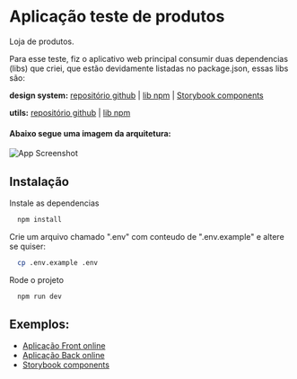 # Aplicação teste de produtos

Loja de produtos.

Para esse teste, fiz o aplicativo web principal consumir duas dependencias (libs) que criei, que estão devidamente listadas no package.json, essas libs são:

**design system:** [repositório github](https://github.com/jhonerickdomingues/jhon-test-design-system) | [lib npm](https://www.npmjs.com/package/jhon-test-design-system) | [Storybook components](http://jhon-test-design-system.jhonerick.me/?path=/docs/ds-layout--docs)

**utils:** [repositório github](https://github.com/jhonerickdomingues/jhon-test-utils) | [lib npm](https://www.npmjs.com/package/jhon-test-utils)

#### Abaixo segue uma imagem da arquitetura:

![App Screenshot](https://uploaddeimagens.com.br/images/004/649/918/full/arquitetura.jpeg?1698442811)

## Instalação

Instale as dependencias

```bash
  npm install
```

Crie um arquivo chamado ".env" com conteudo de ".env.example" e altere se quiser:

```bash
  cp .env.example .env
```

Rode o projeto

```bash
  npm run dev
```

## Exemplos:

- [Aplicação Front online](http://jhon-test-app-products.jhonerick.me)
- [Aplicação Back online](http://jhon-test-api-products.jhonerick.me)
- [Storybook components](http://jhon-test-design-system.jhonerick.me/?path=/docs/ds-layout--docs)
